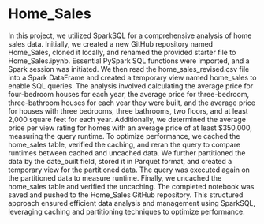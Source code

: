 # Home_Sales
In this project, we utilized SparkSQL for a comprehensive analysis of home sales data. Initially, we created a new GitHub repository named Home_Sales, cloned it locally, and renamed the provided starter file to Home_Sales.ipynb. Essential PySpark SQL functions were imported, and a Spark session was initiated. We then read the home_sales_revised.csv file into a Spark DataFrame and created a temporary view named home_sales to enable SQL queries. The analysis involved calculating the average price for four-bedroom houses for each year, the average price for three-bedroom, three-bathroom houses for each year they were built, and the average price for houses with three bedrooms, three bathrooms, two floors, and at least 2,000 square feet for each year. Additionally, we determined the average price per view rating for homes with an average price of at least $350,000, measuring the query runtime. To optimize performance, we cached the home_sales table, verified the caching, and reran the query to compare runtimes between cached and uncached data. We further partitioned the data by the date_built field, stored it in Parquet format, and created a temporary view for the partitioned data. The query was executed again on the partitioned data to measure runtime. Finally, we uncached the home_sales table and verified the uncaching. The completed notebook was saved and pushed to the Home_Sales GitHub repository. This structured approach ensured efficient data analysis and management using SparkSQL, leveraging caching and partitioning techniques to optimize performance.
